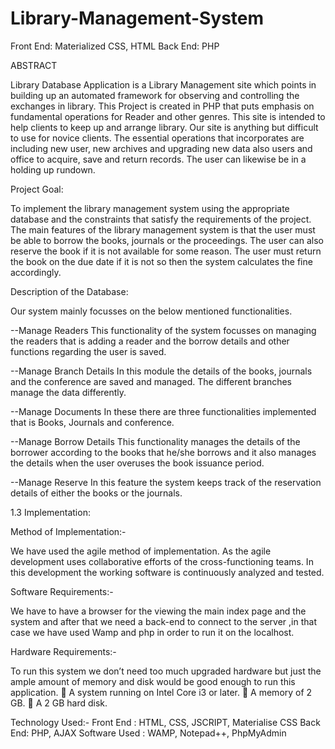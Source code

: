 # Library-Management-System
Front End: Materialized CSS, HTML Back End: PHP 

ABSTRACT

Library Database Application is a Library Management site which points in building up an automated
framework for observing and controlling the exchanges in library. This Project is created in PHP that
puts emphasis on fundamental operations for Reader and other genres.
This site is intended to help clients to keep up and arrange library. Our site is anything but difficult
to use for novice clients. The essential operations that incorporates are including new user, new 
archives and upgrading new data also users and office to acquire, save and return records. The user
can likewise be in a holding up rundown.

Project Goal:
 
To implement the library management system using the appropriate database and the constraints
that satisfy the requirements of the project. The main features of the library management system is
that the user must be able to borrow the books, journals or the proceedings. The user can also
reserve the book if it is not available for some reason. The user must return the book on the due
date if it is not so then the system calculates the fine accordingly.


Description of the Database:

Our system mainly focusses on the below mentioned functionalities.
  
  --Manage Readers
This functionality of the system focusses on managing the readers that is adding a
reader and the borrow details and other functions regarding the user is saved.
  
  --Manage Branch Details
In this module the details of the books, journals and the conference are saved and
managed. The different branches manage the data differently.
  
  --Manage Documents
In these there are three functionalities implemented that is Books, Journals and
conference.
  
  --Manage Borrow Details
This functionality manages the details of the borrower according to the books that
he/she borrows and it also manages the details when the user overuses the book
issuance period.
  
  --Manage Reserve 
In this feature the system keeps track of the reservation details of either the books or
the journals.


1.3 Implementation:

Method of Implementation:-

We have used the agile method of implementation. As the agile development uses collaborative
efforts of the cross-functioning teams. In this development the working software is continuously
analyzed and tested.

Software Requirements:-

We have to have a browser for the viewing the main index page and the system and after that we
need a back-end to connect to the server ,in that case we have used Wamp and php in order to run
it on the localhost.

Hardware Requirements:-

To run this system we don’t need too much upgraded hardware but just the ample amount of
memory and disk would be good enough to run this application.
   A system running on Intel Core i3 or later.
   A memory of 2 GB.
   A 2 GB hard disk.

Technology Used:-
Front End : HTML, CSS, JSCRIPT, Materialise CSS
Back End: PHP, AJAX
Software Used : WAMP, Notepad++, PhpMyAdmin

